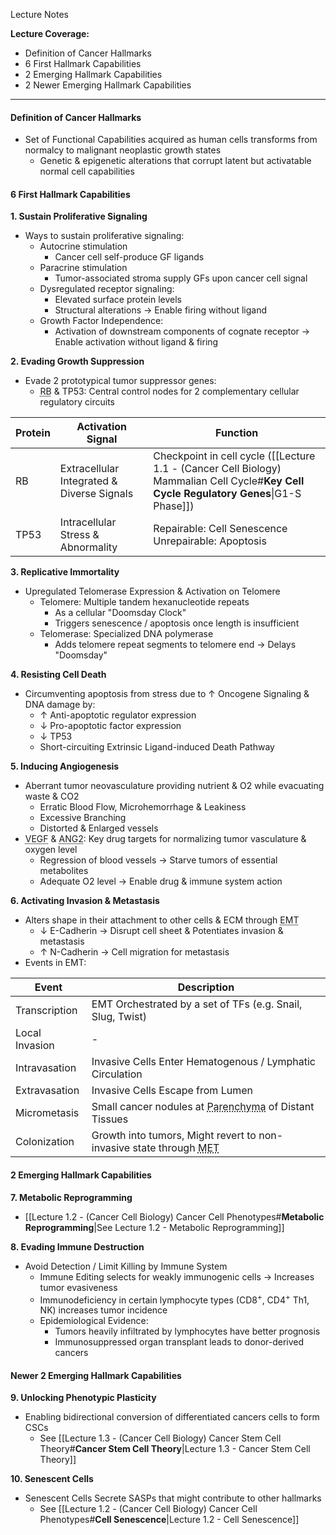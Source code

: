 Lecture Notes

**Lecture Coverage:**
- Definition of Cancer Hallmarks
- 6 First Hallmark Capabilities
- 2 Emerging Hallmark Capabilities
- 2 Newer Emerging Hallmark Capabilities

---
#### **Definition of Cancer Hallmarks**
- Set of Functional Capabilities acquired as human cells transforms from normalcy to malignant neoplastic growth states
	- Genetic & epigenetic alterations that corrupt latent but activatable normal cell capabilities


#### **6 First Hallmark Capabilities**
**1. Sustain Proliferative Signaling**
- Ways to sustain proliferative signaling:
	- Autocrine stimulation
		- Cancer cell self-produce GF ligands
	- Paracrine stimulation
		- Tumor-associated stroma supply GFs upon cancer cell signal
	- Dysregulated receptor signaling:
		- Elevated surface protein levels
		- Structural alterations → Enable firing without ligand
	- Growth Factor Independence: 
		- Activation of downstream components of cognate receptor → Enable activation without ligand & firing

**2. Evading Growth Suppression**
- Evade 2 prototypical tumor suppressor genes:
	- <abbr Title="Retinoblastoma-Associated">RB</abbr> & TP53: Central control nodes for 2 complementary cellular regulatory circuits

| Protein | Activation Signal                          | Function                                                                                                                                |
| ------- | ------------------------------------------ | --------------------------------------------------------------------------------------------------------------------------------------- |
| RB      | Extracellular Integrated & Diverse Signals | Checkpoint in cell cycle ([[Lecture 1.1 - (Cancer Cell Biology) Mammalian Cell Cycle#**Key Cell Cycle Regulatory Genes**\|G1-S Phase]]) |
| TP53    | Intracellular Stress & Abnormality         | Repairable: Cell Senescence<br>Unrepairable: Apoptosis                                                                                  |

**3. Replicative Immortality**
- Upregulated Telomerase Expression & Activation on Telomere
	- Telomere: Multiple tandem hexanucleotide repeats
		- As a cellular "Doomsday Clock"
		- Triggers senescence / apoptosis once length is insufficient
	- Telomerase: Specialized DNA polymerase
		- Adds telomere repeat segments to telomere end → Delays "Doomsday"

**4. Resisting Cell Death**
- Circumventing apoptosis from stress due to ↑ Oncogene Signaling & DNA damage by:
	- ↑ Anti-apoptotic regulator expression
	- ↓ Pro-apoptotic factor expression
	- ↓ TP53
	- Short-circuiting Extrinsic Ligand-induced Death Pathway

**5. Inducing Angiogenesis**
- Aberrant tumor neovasculature providing nutrient & O2 while evacuating waste & CO2
	- Erratic Blood Flow, Microhemorrhage & Leakiness
	- Excessive Branching
	- Distorted & Enlarged vessels
- <abbr Title="Vascular Endothelial Growth Factor">VEGF</abbr> & <abbr Title="Angiopoietin 2">ANG2</abbr>: Key drug targets for normalizing tumor vasculature & oxygen level
	- Regression of blood vessels → Starve tumors of essential metabolites
	- Adequate O2 level → Enable drug & immune system action

**6. Activating Invasion & Metastasis**
- Alters shape in their attachment to other cells & ECM through <abbr Title="Epithelial-Mesenchymal Transition">EMT</abbr>
	- ↓ E-Cadherin → Disrupt cell sheet & Potentiates invasion & metastasis
	- ↑ N-Cadherin → Cell migration for metastasis
- Events in EMT:

| Event          | Description                                                                                                                                                  |
| -------------- | ------------------------------------------------------------------------------------------------------------------------------------------------------------ |
| Transcription  | EMT Orchestrated by a set of TFs (e.g. Snail, Slug, Twist)                                                                                                   |
| Local Invasion | -                                                                                                                                                            |
| Intravasation  | Invasive Cells Enter Hematogenous / Lymphatic Circulation                                                                                                    |
| Extravasation  | Invasive Cells Escape from Lumen                                                                                                                             |
| Micrometasis   | Small cancer nodules at <abbr Title="Functional tissue of an organ, distinguished from Connective & Supportive tissues">Parenchyma</abbr> of Distant Tissues |
| Colonization   | Growth into tumors, Might revert to non-invasive state through <abbr Title="Mesenchymal-Epithelial Transition">MET</abbr>                                    |

#### **2 Emerging Hallmark Capabilities**
**7. Metabolic Reprogramming**
- [[Lecture 1.2 - (Cancer Cell Biology) Cancer Cell Phenotypes#**Metabolic Reprogramming**|See Lecture 1.2 - Metabolic Reprogramming]]

**8. Evading Immune Destruction**
- Avoid Detection / Limit Killing by Immune System
	- Immune Editing selects for weakly immunogenic cells → Increases tumor evasiveness
	- Immunodeficiency in certain lymphocyte types (CD8<sup>+</sup>, CD4<sup>+</sup> Th1, NK) increases tumor incidence
	- Epidemiological Evidence:
		- Tumors heavily infiltrated by lymphocytes have better prognosis
		- Immunosuppressed organ transplant leads to donor-derived cancers


#### **Newer 2 Emerging Hallmark Capabilities**
**9. Unlocking Phenotypic Plasticity**
- Enabling bidirectional conversion of differentiated cancers cells to form CSCs
	- See [[Lecture 1.3 - (Cancer Cell Biology) Cancer Stem Cell Theory#**Cancer Stem Cell Theory**|Lecture 1.3 - Cancer Stem Cell Theory]]

**10. Senescent Cells**
- Senescent Cells Secrete SASPs that might contribute to other hallmarks
	- See [[Lecture 1.2 - (Cancer Cell Biology) Cancer Cell Phenotypes#**Cell Senescence**|Lecture 1.2 - Cell Senescence]]


